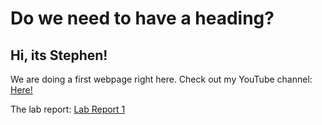 # Do we need to have a heading?
## Hi, its Stephen!
We are doing a first webpage right here. Check out my YouTube channel: [Here!](https://www.youtube.com/channel/UCJp7FMq4xNOE5J6NJgBSmcA)

The lab report: [Lab Report 1](lab-report-1-week-2.html)

